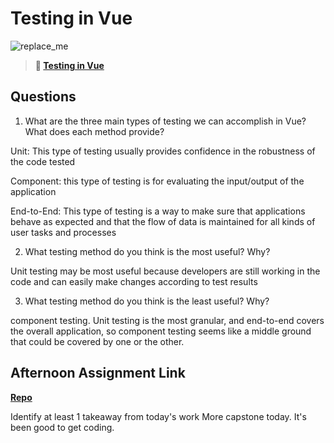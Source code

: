 # Testing in Vue

![replace_me](https://codeworks.blob.core.windows.net/public/assets/img/illustrations/placeholder.svg)

> **📖 [Testing in Vue](https://codeworksacademy.com/fs-student-guide/resources/wk8-9/04-Vue-Testing)**

## Questions

1. What are the three main types of testing we can accomplish in Vue? What does each method provide?

Unit: This type of testing usually provides confidence in the robustness of the code tested

Component: this type of testing is for evaluating the input/output of the application

End-to-End: This type of testing is a way to make sure that applications behave as expected and that the flow of data is maintained for all kinds of user tasks and processes

2. What testing method do you think is the most useful? Why?

Unit testing may be most useful because developers are still working in the code and can easily make changes according to test results

3. What testing method do you think is the least useful? Why?

component testing. Unit testing is the most granular, and end-to-end covers the overall application, so component testing seems like a middle ground that could be covered by one or the other.

## Afternoon Assignment Link

**[Repo](https://github.com/LemonadeGT1/<ASSIGNMENT_REPO>)**

Identify at least 1 takeaway from today's work
More capstone today. It's been good to get coding.